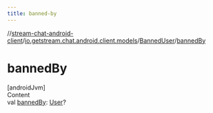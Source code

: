 ```yaml
---
title: banned-by
---
```

//[stream-chat-android-client](../../../index.md)/[io.getstream.chat.android.client.models](../index.md)/[BannedUser](index.md)/[bannedBy](bannedBy.md)



# bannedBy  
[androidJvm]  
Content  
val [bannedBy](bannedBy.md): [User](../User/index.md)?  



